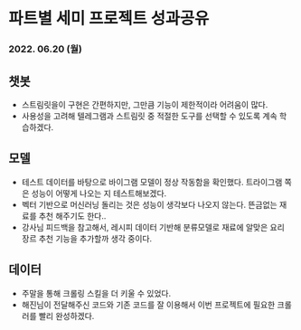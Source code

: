 # 파트별 세미 프로젝트 성과공유

### 2022. 06.20 (월)

## 챗봇

- 스트림릿을이 구현은 간편하지만, 그만큼 기능이 제한적이라 어려움이 많다.
- 사용성을 고려해 텔레그램과 스트림릿 중 적절한 도구를 선택할 수 있도록 계속 학습하겠다.

## 모델

- 테스트 데이터를 바탕으로 바이그램 모델이 정상 작동함을 확인했다. 트라이그램 쪽은 성능이 어떻게 나오는 지 테스트해보겠다.
- 벡터 기반으로 머신러닝 돌리는 것은 성능이 생각보다 나오지 않는다. 뜬금없는 재료를 추천 해주기도 한다.. 
- 강사님 피드백을 참고해서, 레시피 데이터 기반해 분류모델로 재료에 알맞은 요리 장르 추천 기능을 추가할까 생각 중이다.

## 데이터

- 주말을 통해 크롤링 스킬을 더 키울 수 있었다.
- 해진님이 전달해주신 코드와 기존 코드를 잘 이용해서 이번 프로젝트에 필요한 크롤러를 빨리 완성하겠다. 